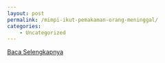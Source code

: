 ```yaml
---
layout: post
permalink: /mimpi-ikut-pemakaman-orang-meninggal/
categories:
    - Uncategorized
---
```


[Baca Selengkapnya](/09)